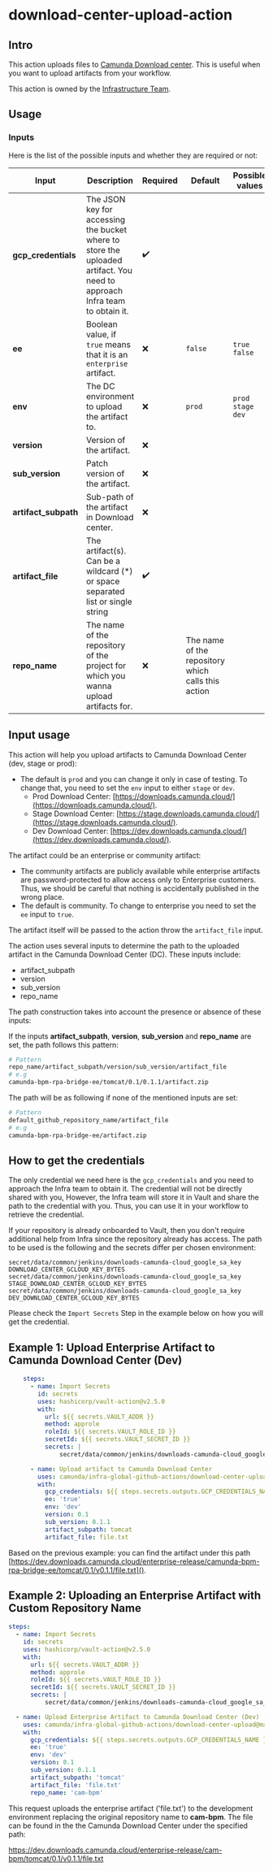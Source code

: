 # download-center-upload-action

## Intro

This action uploads files to [Camunda Download center]( https://downloads.camunda.cloud/). This is useful when you want
to upload artifacts from your workflow.

This action is owned by the [Infrastructure Team](https://camunda.slack.com/archives/C5AHF1D8T).

## Usage

### Inputs

Here is the list of the possible inputs and whether they are required or not:

| Input                | Description                                                                                                               | Required           | Default                                            | Possible values        | Conditions                        |
|----------------------|---------------------------------------------------------------------------------------------------------------------------|--------------------|----------------------------------------------------|------------------------|-----------------------------------|
| **gcp_credentials**  | The JSON key for accessing the bucket where to store the uploaded artifact. You need to approach Infra team to obtain it. | :heavy_check_mark: |                                                    |                        |                                   |
| **ee**               | Boolean value, if `true` means that it is an `enterprise` artifact.                                                       | :x:                | `false`                                            | `true`  `false`        |                                   |
| **env**              | The DC environment to upload the artifact to.                                                                             | :x:                | `prod`                                             | `prod`  `stage`  `dev` |                                   |
| **version**          | Version of the artifact.                                                                                                  | :x:                |                                                    |                        |                                   |
| **sub_version**      | Patch version of the artifact.                                                                                            | :x:                |                                                    |                        |                                   |
| **artifact_subpath** | Sub-path of the artifact in Download center.                                                                              | :x:                |                                                    |                        | should not start or end with `/`. |
| **artifact_file**    | The artifact(s). Can be a wildcard (*) or space separated list or single string                                           | :heavy_check_mark: |                                                    |                        |                                   |
| **repo_name**        | The name of the repository of the project for which you wanna upload artifacts for.                                       | :x:                | The name of the repository which calls this action |                        |                                   |

## Input usage

This action will help you upload artifacts to Camunda Download Center (dev, stage or prod):

- The default is `prod` and you can change it only in case of testing. To change that, you need to set the `env` input to either `stage` or `dev`.
  - Prod Download Center: [https://downloads.camunda.cloud/](https://downloads.camunda.cloud/).
  - Stage Download Center: [https://stage.downloads.camunda.cloud/](https://stage.downloads.camunda.cloud/).
  - Dev Download Center: [https://dev.downloads.camunda.cloud/](https://dev.downloads.camunda.cloud/).

The artifact could be an enterprise or community artifact:

- The community artifacts are publicly available while enterprise artifacts are password-protected to allow access only
to Enterprise customers. Thus, we should be careful that nothing is accidentally published in the wrong place.
- The default is community. To change to enterprise you need to set the `ee` input to `true`.

The artifact itself will be passed to the action throw the `artifact_file` input.

The action uses several inputs to determine the path to the uploaded artifact in the Camunda Download Center (DC). These inputs include:

- artifact_subpath
- version
- sub_version
- repo_name

The path construction takes into account the presence or absence of these inputs:

If the inputs **artifact_subpath**, **version**, **sub_version** and **repo_name**  are set, the path follows this pattern:

```bash
# Pattern
repo_name/artifact_subpath/version/sub_version/artifact_file
# e.g
camunda-bpm-rpa-bridge-ee/tomcat/0.1/0.1.1/artifact.zip
```

The path will be as following if none of the mentioned inputs are set:

```bash
# Pattern
default_github_repository_name/artifact_file
# e.g
camunda-bpm-rpa-bridge-ee/artifact.zip
```

## How to get the credentials

The only credential we need here is the `gcp_credentials` and you need to approach the Infra team
to obtain it. The credential will not be directly shared with you, However, the Infra team will store it
in Vault and share the path to the credential with you. Thus, you can use it in your workflow to retrieve the credential.

If your repository is already onboarded to Vault, then you don't require additional help from Infra since the repository already has access.
The path to be used is the following and the secrets differ per chosen environment:
```
secret/data/common/jenkins/downloads-camunda-cloud_google_sa_key DOWNLOAD_CENTER_GCLOUD_KEY_BYTES
secret/data/common/jenkins/downloads-camunda-cloud_google_sa_key STAGE_DOWNLOAD_CENTER_GCLOUD_KEY_BYTES
secret/data/common/jenkins/downloads-camunda-cloud_google_sa_key DEV_DOWNLOAD_CENTER_GCLOUD_KEY_BYTES
```

Please check the `Import Secrets` Step in the example below on how you will get the credential.

## Example 1: Upload Enterprise Artifact to Camunda Download Center (Dev)

```yaml
    steps:
      - name: Import Secrets
        id: secrets
        uses: hashicorp/vault-action@v2.5.0
        with:
          url: ${{ secrets.VAULT_ADDR }}
          method: approle
          roleId: ${{ secrets.VAULT_ROLE_ID }}
          secretId: ${{ secrets.VAULT_SECRET_ID }}
          secrets: |
              secret/data/common/jenkins/downloads-camunda-cloud_google_sa_key DEV_DOWNLOAD_CENTER_GCLOUD_KEY_BYTES | GCP_CREDENTIALS_NAME;

      - name: Upload artifact to Camunda Download Center
        uses: camunda/infra-global-github-actions/download-center-upload@main
        with:
          gcp_credentials: ${{ steps.secrets.outputs.GCP_CREDENTIALS_NAME }}
          ee: 'true'
          env: 'dev'
          version: 0.1
          sub_version: 0.1.1
          artifact_subpath: tomcat
          artifact_file: file.txt
```

Based on the previous example: you can find the
artifact under this path [https://dev.downloads.camunda.cloud/enterprise-release/camunda-bpm-rpa-bridge-ee/tomcat/0.1/v0.1.1/file.txt]().

## Example 2: Uploading an Enterprise Artifact with Custom Repository Name

```yaml
steps:
  - name: Import Secrets
    id: secrets
    uses: hashicorp/vault-action@v2.5.0
    with:
      url: ${{ secrets.VAULT_ADDR }}
      method: approle
      roleId: ${{ secrets.VAULT_ROLE_ID }}
      secretId: ${{ secrets.VAULT_SECRET_ID }}
      secrets: |
          secret/data/common/jenkins/downloads-camunda-cloud_google_sa_key DEV_DOWNLOAD_CENTER_GCLOUD_KEY_BYTES | GCP_CREDENTIALS_NAME;

  - name: Upload Enterprise Artifact to Camunda Download Center (Dev)
    uses: camunda/infra-global-github-actions/download-center-upload@main
    with:
      gcp_credentials: ${{ steps.secrets.outputs.GCP_CREDENTIALS_NAME }}
      ee: 'true'
      env: 'dev'
      version: 0.1
      sub_version: 0.1.1
      artifact_subpath: 'tomcat'
      artifact_file: 'file.txt'
      repo_name: 'cam-bpm'
```

This request uploads the enterprise artifact ('file.txt') to the development environment replacing the original repository name to **cam-bpm**. The file can be found in the the Camunda Download Center under the specified path:

https://dev.downloads.camunda.cloud/enterprise-release/cam-bpm/tomcat/0.1/v0.1.1/file.txt

